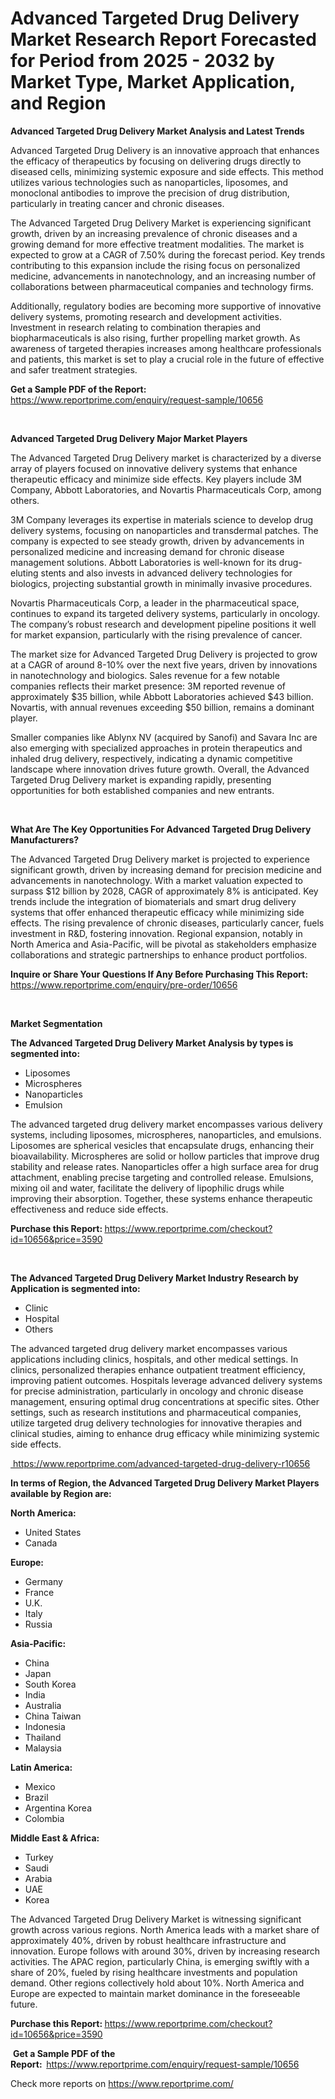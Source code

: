 <p><h1>Advanced Targeted Drug Delivery Market Research Report Forecasted for Period from 2025 -  2032 by Market Type, Market Application, and Region</h1></p><p><strong>Advanced Targeted Drug Delivery Market Analysis and Latest Trends</strong></p>
<p><p>Advanced Targeted Drug Delivery is an innovative approach that enhances the efficacy of therapeutics by focusing on delivering drugs directly to diseased cells, minimizing systemic exposure and side effects. This method utilizes various technologies such as nanoparticles, liposomes, and monoclonal antibodies to improve the precision of drug distribution, particularly in treating cancer and chronic diseases.</p><p>The Advanced Targeted Drug Delivery Market is experiencing significant growth, driven by an increasing prevalence of chronic diseases and a growing demand for more effective treatment modalities. The market is expected to grow at a CAGR of 7.50% during the forecast period. Key trends contributing to this expansion include the rising focus on personalized medicine, advancements in nanotechnology, and an increasing number of collaborations between pharmaceutical companies and technology firms.</p><p>Additionally, regulatory bodies are becoming more supportive of innovative delivery systems, promoting research and development activities. Investment in research relating to combination therapies and biopharmaceuticals is also rising, further propelling market growth. As awareness of targeted therapies increases among healthcare professionals and patients, this market is set to play a crucial role in the future of effective and safer treatment strategies.</p></p>
<p><strong>Get a Sample PDF of the Report:&nbsp;</strong> <a href="https://www.reportprime.com/enquiry/request-sample/10656?utm_campaign=2237&utm_medium=2&utm_source=Github&utm_content=ia&utm_term=20032025&utm_id=advanced-targeted-drug-delivery">https://www.reportprime.com/enquiry/request-sample/10656</a></p>
<p>&nbsp;</p>
<p><strong>Advanced Targeted Drug Delivery Major Market Players</strong></p>
<p><p>The Advanced Targeted Drug Delivery market is characterized by a diverse array of players focused on innovative delivery systems that enhance therapeutic efficacy and minimize side effects. Key players include 3M Company, Abbott Laboratories, and Novartis Pharmaceuticals Corp, among others.</p><p>3M Company leverages its expertise in materials science to develop drug delivery systems, focusing on nanoparticles and transdermal patches. The company is expected to see steady growth, driven by advancements in personalized medicine and increasing demand for chronic disease management solutions. Abbott Laboratories is well-known for its drug-eluting stents and also invests in advanced delivery technologies for biologics, projecting substantial growth in minimally invasive procedures.</p><p>Novartis Pharmaceuticals Corp, a leader in the pharmaceutical space, continues to expand its targeted delivery systems, particularly in oncology. The company’s robust research and development pipeline positions it well for market expansion, particularly with the rising prevalence of cancer.</p><p>The market size for Advanced Targeted Drug Delivery is projected to grow at a CAGR of around 8-10% over the next five years, driven by innovations in nanotechnology and biologics. Sales revenue for a few notable companies reflects their market presence: 3M reported revenue of approximately $35 billion, while Abbott Laboratories achieved $43 billion. Novartis, with annual revenues exceeding $50 billion, remains a dominant player.</p><p>Smaller companies like Ablynx NV (acquired by Sanofi) and Savara Inc are also emerging with specialized approaches in protein therapeutics and inhaled drug delivery, respectively, indicating a dynamic competitive landscape where innovation drives future growth. Overall, the Advanced Targeted Drug Delivery market is expanding rapidly, presenting opportunities for both established companies and new entrants.</p></p>
<p>&nbsp;</p>
<p><strong>What Are The Key Opportunities For Advanced Targeted Drug Delivery Manufacturers?</strong></p>
<p><p>The Advanced Targeted Drug Delivery market is projected to experience significant growth, driven by increasing demand for precision medicine and advancements in nanotechnology. With a market valuation expected to surpass $12 billion by 2028, CAGR of approximately 8% is anticipated. Key trends include the integration of biomaterials and smart drug delivery systems that offer enhanced therapeutic efficacy while minimizing side effects. The rising prevalence of chronic diseases, particularly cancer, fuels investment in R&D, fostering innovation. Regional expansion, notably in North America and Asia-Pacific, will be pivotal as stakeholders emphasize collaborations and strategic partnerships to enhance product portfolios.</p></p>
<p><strong>Inquire or Share Your Questions If Any Before Purchasing This Report:</strong> <a href="https://www.reportprime.com/enquiry/pre-order/10656?utm_campaign=2237&utm_medium=2&utm_source=Github&utm_content=ia&utm_term=20032025&utm_id=advanced-targeted-drug-delivery">https://www.reportprime.com/enquiry/pre-order/10656</a></p>
<p>&nbsp;</p>
<p><strong>Market Segmentation</strong></p>
<p><strong>The Advanced Targeted Drug Delivery Market Analysis by types is segmented into:</strong></p>
<p><ul><li>Liposomes</li><li>Microspheres</li><li>Nanoparticles</li><li>Emulsion</li></ul></p>
<p><p>The advanced targeted drug delivery market encompasses various delivery systems, including liposomes, microspheres, nanoparticles, and emulsions. Liposomes are spherical vesicles that encapsulate drugs, enhancing their bioavailability. Microspheres are solid or hollow particles that improve drug stability and release rates. Nanoparticles offer a high surface area for drug attachment, enabling precise targeting and controlled release. Emulsions, mixing oil and water, facilitate the delivery of lipophilic drugs while improving their absorption. Together, these systems enhance therapeutic effectiveness and reduce side effects.</p></p>
<p><strong>Purchase this Report:&nbsp;</strong><a href="https://www.reportprime.com/checkout?id=10656&price=3590&utm_campaign=2237&utm_medium=2&utm_source=Github&utm_content=ia&utm_term=20032025&utm_id=advanced-targeted-drug-delivery">https://www.reportprime.com/checkout?id=10656&price=3590</a></p>
<p>&nbsp;</p>
<p><strong>The Advanced Targeted Drug Delivery Market Industry Research by Application is segmented into:</strong></p>
<p><ul><li>Clinic</li><li>Hospital</li><li>Others</li></ul></p>
<p><p>The advanced targeted drug delivery market encompasses various applications including clinics, hospitals, and other medical settings. In clinics, personalized therapies enhance outpatient treatment efficiency, improving patient outcomes. Hospitals leverage advanced delivery systems for precise administration, particularly in oncology and chronic disease management, ensuring optimal drug concentrations at specific sites. Other settings, such as research institutions and pharmaceutical companies, utilize targeted drug delivery technologies for innovative therapies and clinical studies, aiming to enhance drug efficacy while minimizing systemic side effects.</p></p>
<p><a href="https://www.reportprime.com/advanced-targeted-drug-delivery-r10656?utm_campaign=2237&utm_medium=2&utm_source=Github&utm_content=ia&utm_term=20032025&utm_id=advanced-targeted-drug-delivery">&nbsp;https://www.reportprime.com/advanced-targeted-drug-delivery-r10656</a></p>
<p><strong>In terms of Region, the Advanced Targeted Drug Delivery Market Players available by Region are:</strong></p>
<p>
    <p> <strong> North America: </strong>
        <ul>
            <li>United States</li>
            <li>Canada</li>
        </ul>
        </p> 
    <p> <strong> Europe: </strong>
        <ul>
            <li>Germany</li>
            <li>France</li>
            <li>U.K.</li>
            <li>Italy</li>
            <li>Russia</li>
        </ul>
        </p> 
    <p> <strong> Asia-Pacific: </strong>
        <ul>
            <li>China</li>
            <li>Japan</li>
            <li>South Korea</li>
            <li>India</li>
            <li>Australia</li>
            <li>China Taiwan</li>
            <li>Indonesia</li>
            <li>Thailand</li>
            <li>Malaysia</li>
        </ul>
        </p> 
    <p> <strong> Latin America: </strong>
        <ul>
            <li>Mexico</li>
            <li>Brazil</li>
            <li>Argentina Korea</li>
            <li>Colombia</li>
        </ul>
        </p> 
    <p> <strong> Middle East & Africa: </strong>
        <ul>
            <li>Turkey</li>
            <li>Saudi</li>
            <li>Arabia</li>
            <li>UAE</li>
            <li>Korea</li>
        </ul>
    </p>
    </p>
<p><p>The Advanced Targeted Drug Delivery Market is witnessing significant growth across various regions. North America leads with a market share of approximately 40%, driven by robust healthcare infrastructure and innovation. Europe follows with around 30%, driven by increasing research activities. The APAC region, particularly China, is emerging swiftly with a share of 20%, fueled by rising healthcare investments and population demand. Other regions collectively hold about 10%. North America and Europe are expected to maintain market dominance in the foreseeable future.</p></p>
<p><strong>Purchase this Report: </strong><a href="https://www.reportprime.com/checkout?id=10656&price=3590&utm_campaign=2237&utm_medium=2&utm_source=Github&utm_content=ia&utm_term=20032025&utm_id=advanced-targeted-drug-delivery">https://www.reportprime.com/checkout?id=10656&price=3590</a></p>
<p>&nbsp;<strong>Get a Sample PDF of the Report:&nbsp;&nbsp;</strong><a href="https://www.reportprime.com/enquiry/request-sample/10656?utm_campaign=2237&utm_medium=2&utm_source=Github&utm_content=ia&utm_term=20032025&utm_id=advanced-targeted-drug-delivery">https://www.reportprime.com/enquiry/request-sample/10656</a></p>
<p><strong></strong></p>
<p>Check more reports on <a href="https://www.reportprime.com/?utm_campaign=2237&utm_medium=2&utm_source=Github&utm_content=ia&utm_term=20032025&utm_id=advanced-targeted-drug-delivery">https://www.reportprime.com/</a></p>